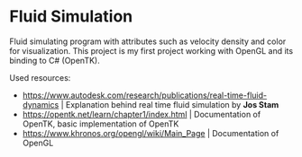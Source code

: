 # Fluid Simulation
 Fluid simulating program with attributes such as velocity density and color for visualization.
 This project is my first project working with OpenGL and its binding to C# (OpenTK).
 
 Used resources:
- https://www.autodesk.com/research/publications/real-time-fluid-dynamics | Explanation behind real time fluid simulation by **Jos Stam**
- https://opentk.net/learn/chapter1/index.html | Documentation of OpenTK, basic implementation of OpenTK
- https://www.khronos.org/opengl/wiki/Main_Page | Documentation of OpenGL
